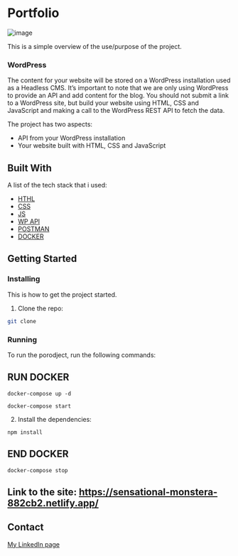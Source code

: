 # Portfolio

![image](https://schoolassignment.adaptmedia.net/app/uploads/2022/10/Screenshot-2022-10-07-at-22.13.53-1.png)

This is a simple overview of the use/purpose of the project.

### WordPress

The content for your website will be stored on a WordPress installation used as a Headless CMS. It’s important to note that we are only using WordPress to provide an API and add content for the blog. You should not submit a link to a WordPress site, but build your website using HTML, CSS and JavaScript and making a call to the WordPress REST API to fetch the data. 

The project has two aspects:
-	API from your WordPress installation
-	Your website built with HTML, CSS and JavaScript


## Built With

A list of the tech stack that i used:

- [HTHL](https://developer.mozilla.org/en-US/docs/Web/HTML)
- [CSS](https://developer.mozilla.org/en-US/docs/Web/CSS)
- [JS](https://developer.mozilla.org/en-US/docs/Web/JavaScript)
- [WP API](https://developer.wordpress.org/rest-api/)
- [POSTMAN](https://www.postman.com/)
- [DOCKER](https://docs.docker.com/get-started/)

## Getting Started

### Installing

This is how to get the project started.

1. Clone the repo:

```bash
git clone 
```
### Running

To run the porodject, run the following commands:

## RUN DOCKER
```
docker-compose up -d
```
```
docker-compose start
```

2. Install the dependencies:

```
npm install
```

## END DOCKER
> 
```
docker-compose stop
```

## Link to the site: https://sensational-monstera-882cb2.netlify.app/

## Contact

[My LinkedIn page]()
